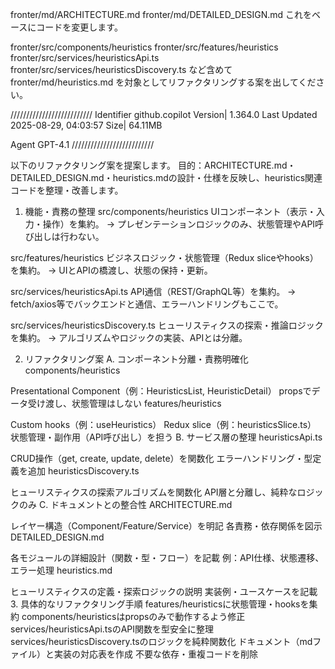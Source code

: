 fronter/md/ARCHITECTURE.md
fronter/md/DETAILED_DESIGN.md
これをベースにコードを変更します。

fronter/src/components/heuristics
fronter/src/features/heuristics
fronter/src/services/heuristicsApi.ts
fronter/src/services/heuristicsDiscovery.ts
など含めて
fronter/md/heuristics.md
を対象としてリファクタリングする案を出してください。

//////////////////////////
Identifier
github.copilot
Version| 1.364.0
Last Updated
2025-08-29, 04:03:57
Size| 64.11MB

Agent
GPT-4.1
//////////////////////////


以下のリファクタリング案を提案します。
目的：ARCHITECTURE.md・DETAILED_DESIGN.md・heuristics.mdの設計・仕様を反映し、heuristics関連コードを整理・改善します。

1. 機能・責務の整理
src/components/heuristics
UIコンポーネント（表示・入力・操作）を集約。
→ プレゼンテーションロジックのみ、状態管理やAPI呼び出しは行わない。

src/features/heuristics
ビジネスロジック・状態管理（Redux sliceやhooks）を集約。
→ UIとAPIの橋渡し、状態の保持・更新。

src/services/heuristicsApi.ts
API通信（REST/GraphQL等）を集約。
→ fetch/axios等でバックエンドと通信、エラーハンドリングもここで。

src/services/heuristicsDiscovery.ts
ヒューリスティクスの探索・推論ロジックを集約。
→ アルゴリズムやロジックの実装、APIとは分離。

2. リファクタリング案
A. コンポーネント分離・責務明確化
components/heuristics

Presentational Component（例：HeuristicsList, HeuristicDetail）
propsでデータ受け渡し、状態管理はしない
features/heuristics

Custom hooks（例：useHeuristics）
Redux slice（例：heuristicsSlice.ts）
状態管理・副作用（API呼び出し）を担う
B. サービス層の整理
heuristicsApi.ts

CRUD操作（get, create, update, delete）を関数化
エラーハンドリング・型定義を追加
heuristicsDiscovery.ts

ヒューリスティクスの探索アルゴリズムを関数化
API層と分離し、純粋なロジックのみ
C. ドキュメントとの整合性
ARCHITECTURE.md

レイヤー構造（Component/Feature/Service）を明記
各責務・依存関係を図示
DETAILED_DESIGN.md

各モジュールの詳細設計（関数・型・フロー）を記載
例：API仕様、状態遷移、エラー処理
heuristics.md

ヒューリスティクスの定義・探索ロジックの説明
実装例・ユースケースを記載
3. 具体的なリファクタリング手順
features/heuristicsに状態管理・hooksを集約
components/heuristicsはpropsのみで動作するよう修正
services/heuristicsApi.tsのAPI関数を型安全に整理
services/heuristicsDiscovery.tsのロジックを純粋関数化
ドキュメント（mdファイル）と実装の対応表を作成
不要な依存・重複コードを削除


